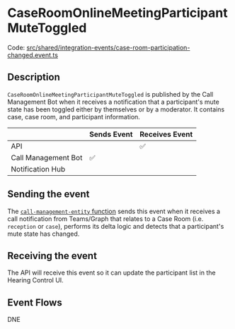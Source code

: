 # CaseRoomOnlineMeetingParticipantMuteToggled

Code:
[src/shared/integration-events/case-room-participation-changed.event.ts](../../../src/shared/integration-events/case-room-participation-changed.event.ts)

## Description

`CaseRoomOnlineMeetingParticipantMuteToggled` is published by the Call Management Bot when it receives a notification
that a participant's mute state has been toggled either by themselves or by a moderator. It contains case, case room,
and participant information.

|                     | Sends Event | Receives Event |
| ------------------- | ----------- | -------------- |
| API                 |             | ✅             |
| Call Management Bot | ✅          |                |
| Notification Hub    |             |                |

## Sending the event

The [`call-management-entity` function](../../../src/call-management-bot/call-management-entity/index.ts) sends this
event when it receives a call notification from Teams/Graph that relates to a Case Room (i.e. `reception` or `case`),
performs its delta logic and detects that a participant's mute state has changed.

## Receiving the event

The API will receive this event so it can update the participant list in the Hearing Control UI.

## Event Flows

DNE
